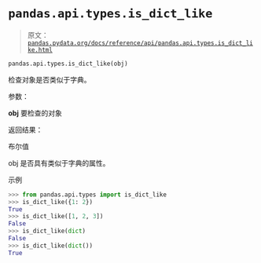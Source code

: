 # `pandas.api.types.is_dict_like`

> 原文：[`pandas.pydata.org/docs/reference/api/pandas.api.types.is_dict_like.html`](https://pandas.pydata.org/docs/reference/api/pandas.api.types.is_dict_like.html)

```py
pandas.api.types.is_dict_like(obj)
```

检查对象是否类似于字典。

参数：

**obj** 要检查的对象

返回结果：

布尔值

obj 是否具有类似于字典的属性。

示例

```py
>>> from pandas.api.types import is_dict_like
>>> is_dict_like({1: 2})
True
>>> is_dict_like([1, 2, 3])
False
>>> is_dict_like(dict)
False
>>> is_dict_like(dict())
True 
```
